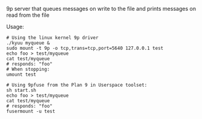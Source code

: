 9p server that queues messages on write to the file and prints messages on read from the file

Usage:

    # Using the linux kernel 9p driver
    ./kyuu myqueue &
    sudo mount -t 9p -o tcp,trans=tcp,port=5640 127.0.0.1 test
    echo foo > test/myqueue
    cat test/myqueue
    # responds: "foo"
    # When stopping:
    umount test

    # Using 9pfuse from the Plan 9 in Userspace toolset:
    sh start.sh
    echo foo > test/myqueue
    cat test/myqueue
    # responds: "foo"
    fusermount -u test
